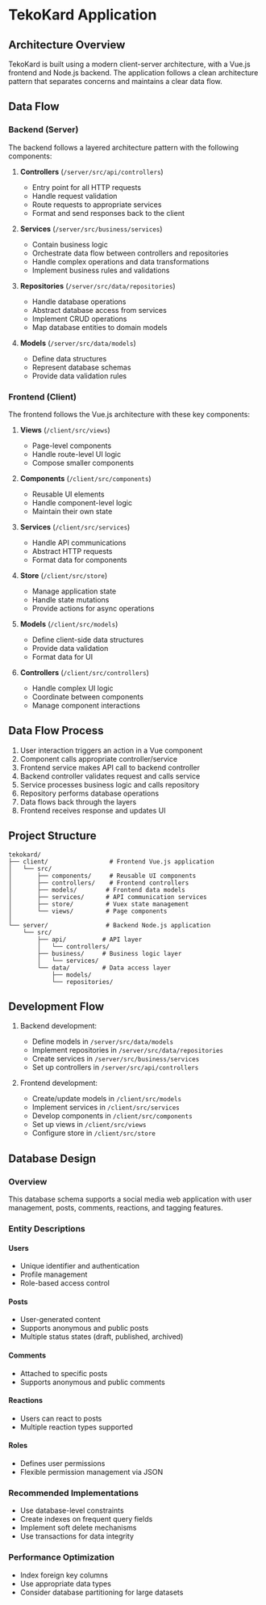 # TekoKard Application

## Architecture Overview

TekoKard is built using a modern client-server architecture, with a Vue.js frontend and Node.js backend. The application follows a clean architecture pattern that separates concerns and maintains a clear data flow.

## Data Flow

### Backend (Server)

The backend follows a layered architecture pattern with the following components:

1. **Controllers** (`/server/src/api/controllers`)
   - Entry point for all HTTP requests
   - Handle request validation
   - Route requests to appropriate services
   - Format and send responses back to the client

2. **Services** (`/server/src/business/services`)
   - Contain business logic
   - Orchestrate data flow between controllers and repositories
   - Handle complex operations and data transformations
   - Implement business rules and validations

3. **Repositories** (`/server/src/data/repositories`)
   - Handle database operations
   - Abstract database access from services
   - Implement CRUD operations
   - Map database entities to domain models

4. **Models** (`/server/src/data/models`)
   - Define data structures
   - Represent database schemas
   - Provide data validation rules

### Frontend (Client)

The frontend follows the Vue.js architecture with these key components:

1. **Views** (`/client/src/views`)
   - Page-level components
   - Handle route-level UI logic
   - Compose smaller components

2. **Components** (`/client/src/components`)
   - Reusable UI elements
   - Handle component-level logic
   - Maintain their own state

3. **Services** (`/client/src/services`)
   - Handle API communications
   - Abstract HTTP requests
   - Format data for components

4. **Store** (`/client/src/store`)
   - Manage application state
   - Handle state mutations
   - Provide actions for async operations

5. **Models** (`/client/src/models`)
   - Define client-side data structures
   - Provide data validation
   - Format data for UI

6. **Controllers** (`/client/src/controllers`)
   - Handle complex UI logic
   - Coordinate between components
   - Manage component interactions

## Data Flow Process

1. User interaction triggers an action in a Vue component
2. Component calls appropriate controller/service
3. Frontend service makes API call to backend controller
4. Backend controller validates request and calls service
5. Service processes business logic and calls repository
6. Repository performs database operations
7. Data flows back through the layers
8. Frontend receives response and updates UI

## Project Structure

```
tekokard/
├── client/                 # Frontend Vue.js application
│   └── src/
│       ├── components/     # Reusable UI components
│       ├── controllers/    # Frontend controllers
│       ├── models/        # Frontend data models
│       ├── services/      # API communication services
│       ├── store/         # Vuex state management
│       └── views/         # Page components
│
└── server/                # Backend Node.js application
    └── src/
        ├── api/          # API layer
        │   └── controllers/
        ├── business/     # Business logic layer
        │   └── services/
        └── data/         # Data access layer
            ├── models/
            └── repositories/
```

## Development Flow

1. Backend development:
   - Define models in `/server/src/data/models`
   - Implement repositories in `/server/src/data/repositories`
   - Create services in `/server/src/business/services`
   - Set up controllers in `/server/src/api/controllers`

2. Frontend development:
   - Create/update models in `/client/src/models`
   - Implement services in `/client/src/services`
   - Develop components in `/client/src/components`
   - Set up views in `/client/src/views`
   - Configure store in `/client/src/store`


## Database Design 

### Overview
This database schema supports a social media web application with user management, posts, comments, reactions, and tagging features.

### Entity Descriptions

#### Users
- Unique identifier and authentication
- Profile management
- Role-based access control

#### Posts
- User-generated content
- Supports anonymous and public posts
- Multiple status states (draft, published, archived)

#### Comments
- Attached to specific posts
- Supports anonymous and public comments

#### Reactions
- Users can react to posts
- Multiple reaction types supported

#### Roles
- Defines user permissions
- Flexible permission management via JSON

### Recommended Implementations
- Use database-level constraints
- Create indexes on frequent query fields
- Implement soft delete mechanisms
- Use transactions for data integrity

### Performance Optimization
- Index foreign key columns
- Use appropriate data types
- Consider database partitioning for large datasets